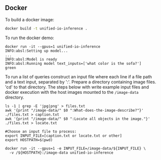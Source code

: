 
## Docker
To build a docker image:
```bash
docker build -t unified-io-inference .
```
To run the docker demo:
```
docker run -it --gpus=1 unified-io-inference
INFO:absl:Setting up model...
...
INFO:absl:Model is ready
INFO:absl:Running model text_inputs=['what color is the sofa?']
green
```

To run a list of queries construct an input file where each line if a file path
and a text input, separated by ':'.
Prepare a directory containing image files.  'cd' to that directory.
The steps below with write example input files and docker execution with the 
host images mounted to the `/image-data` directory.

```
ls -1 | grep -E 'jpg|png' > files.txt
awk '{print "/image-data/" $0 ":What-does-the-image-describe?"}' ./files.txt > caption.txt
awk '{print "/image-data/" $0 ":Locate all objects in the image."}' ./files.txt > locate.txt

#Choose an input file to process:
export INPUT_FILE=[caption.txt or locate.txt or other]
export HOSTPATH=$(pwd)

docker run -it --gpus=1 -e INPUT_FILE=/image-data/${INPUT_FILE} \ 
  -v /${HOSTPATH}:/image-data unified-io-inference
```
